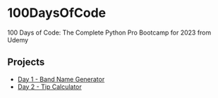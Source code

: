 100DaysOfCode
=============

100 Days of Code: The Complete Python Pro Bootcamp for 2023 from Udemy

Projects
--------

* [Day 1 - Band Name Generator](https://github.com/darwiky/100DaysOfCode/blob/main/band-name-generator.py)
* [Day 2 - Tip Calculator](https://github.com/darwiky/100DaysOfCode/blob/main/tip-calculator.py)
